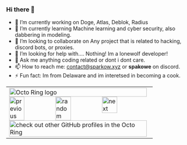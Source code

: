 ### Hi there 👋

- 🔭 I’m currently working on Doge, Atlas, Deblok, Radius
- 🌱 I’m currently learning Machine learning and cyber security, also dabbering in modeling.
- 👯 I’m looking to collaborate on Any project that is related to hacking, discord bots, or proxies.
- 🤔 I’m looking for help with.... Nothing! Im a lonewolf developer!
- 💬 Ask me anything coding related or dont i dont care.
- 📫 How to reach me: contact@sparkow.xyz or **spakowe** on discord.
- ⚡ Fun fact: Im from Delaware and im interetsed in becoming a cook.


<table><tbody><tr><td><a href="https://octo-ring.com/"><img src="https://octo-ring.com/static/img/widget/top.png" width="99%" alt="Octo Ring logo" align="top"></a><br><a href="https://octo-ring.com/p/fidind3211/prev"><img src="https://octo-ring.com/static/img/widget/prev.png" width="33%" alt="previous" align="top" title="previous profile"></a><a href="https://octo-ring.com/p/fidind3211/random"><img src="https://octo-ring.com/static/img/widget/random.png" width="33%" alt="random" align="top" title="random profile"></a><a href="https://octo-ring.com/p/fidind3211/next"><img src="https://octo-ring.com/static/img/widget/next.png" width="33%" alt="next" align="top" title="next profile"></a><br><a href="https://octo-ring.com/"><img src="https://octo-ring.com/static/img/widget/bottom.png" width="99%" alt="check out other GitHub profiles in the Octo Ring" align="top"></a></td></tr></tbody></table>
